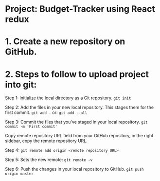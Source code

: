 # Project: Budget-Tracker using React redux

# 1. Create a new repository on GitHub.

# 2. Steps to follow to upload project into git:

Step 1: Initialize the local directory as a Git repository.
		`git init`
    
Step 2: Add the files in your new local repository. This stages them for the first commit.
		`git add .`
			or:
		`git add --all`
    
Step 3: Commit the files that you've staged in your local repository.
       		`git commit -m 'First commit'`
        
Copy remote repository URL field from your GitHub repository, in the right sidebar, copy the remote repository URL.

Step 4: `git remote add origin <remote repository URL>`

Step 5: Sets the new remote:
		`git remote -v`
    
Step 6: Push the changes in your local repository to GitHub.
     		`git push origin master`
